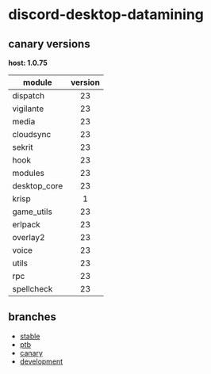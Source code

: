 # discord-desktop-datamining

## canary versions

**host: 1.0.75**

| module | version |
| ------ | :-----: |
| dispatch | 23 |
| vigilante | 23 |
| media | 23 |
| cloudsync | 23 |
| sekrit | 23 |
| hook | 23 |
| modules | 23 |
| desktop_core | 23 |
| krisp | 1 |
| game_utils | 23 |
| erlpack | 23 |
| overlay2 | 23 |
| voice | 23 |
| utils | 23 |
| rpc | 23 |
| spellcheck | 23 |

## branches

- [stable](https://github.com/OpenAsar/discord-desktop-datamining/tree/stable)
- [ptb](https://github.com/OpenAsar/discord-desktop-datamining/tree/ptb)
- [canary](https://github.com/OpenAsar/discord-desktop-datamining/tree/canary)
- [development](https://github.com/OpenAsar/discord-desktop-datamining/tree/development)